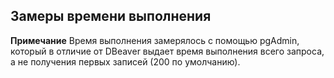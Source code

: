 ## Замеры времени выполнения ##   
**Примечание** Время выполнения замерялось с помощью pgAdmin, который в отличие от DBeaver выдает время выполнения всего запроса, а не получения первых записей (200 по умолчанию).   

